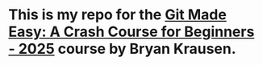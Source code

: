 # This is my repo for the [Git Made Easy: A Crash Course for Beginners - 2025](https://www.udemy.com/course/git-essentials-for-beginners) course by Bryan Krausen.